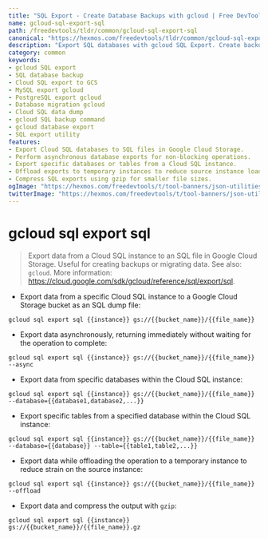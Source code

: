 ```yaml
---
title: "SQL Export - Create Database Backups with gcloud | Free DevTools"
name: gcloud-sql-export-sql
path: /freedevtools/tldr/common/gcloud-sql-export-sql
canonical: "https://hexmos.com/freedevtools/tldr/common/gcloud-sql-export-sql/"
description: "Export SQL databases with gcloud SQL Export. Create backups, migrate data, and manage database instances easily. Free online tool, no registration required."
category: common
keywords:
- gcloud SQL export
- SQL database backup
- Cloud SQL export to GCS
- MySQL export gcloud
- PostgreSQL export gcloud
- Database migration gcloud
- Cloud SQL data dump
- gcloud SQL backup command
- gcloud database export
- SQL export utility
features:
- Export Cloud SQL databases to SQL files in Google Cloud Storage.
- Perform asynchronous database exports for non-blocking operations.
- Export specific databases or tables from a Cloud SQL instance.
- Offload exports to temporary instances to reduce source instance load.
- Compress SQL exports using gzip for smaller file sizes.
ogImage: "https://hexmos.com/freedevtools/t/tool-banners/json-utilities-banner.png"
twitterImage: "https://hexmos.com/freedevtools/t/tool-banners/json-utilities-banner.png"
---
```


# gcloud sql export sql

> Export data from a Cloud SQL instance to an SQL file in Google Cloud Storage.
> Useful for creating backups or migrating data.
> See also: `gcloud`.
> More information: <https://cloud.google.com/sdk/gcloud/reference/sql/export/sql>.

- Export data from a specific Cloud SQL instance to a Google Cloud Storage bucket as an SQL dump file:

`gcloud sql export sql {{instance}} gs://{{bucket_name}}/{{file_name}}`

- Export data asynchronously, returning immediately without waiting for the operation to complete:

`gcloud sql export sql {{instance}} gs://{{bucket_name}}/{{file_name}} --async`

- Export data from specific databases within the Cloud SQL instance:

`gcloud sql export sql {{instance}} gs://{{bucket_name}}/{{file_name}} --database={{database1,database2,...}}`

- Export specific tables from a specified database within the Cloud SQL instance:

`gcloud sql export sql {{instance}} gs://{{bucket_name}}/{{file_name}} --database={{database}} --table={{table1,table2,...}}`

- Export data while offloading the operation to a temporary instance to reduce strain on the source instance:

`gcloud sql export sql {{instance}} gs://{{bucket_name}}/{{file_name}} --offload`

- Export data and compress the output with `gzip`:

`gcloud sql export sql {{instance}} gs://{{bucket_name}}/{{file_name}}.gz`
